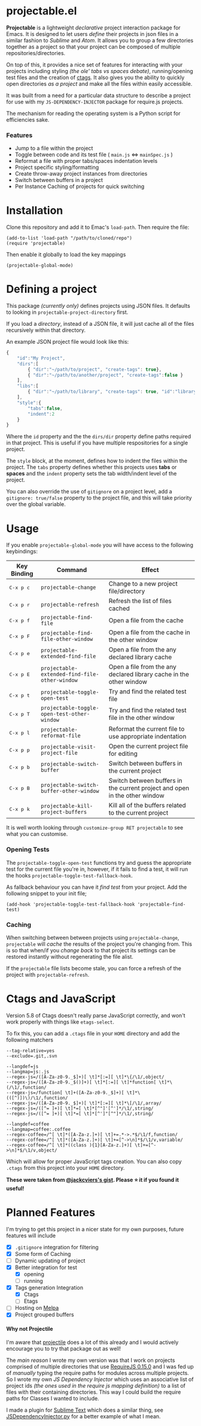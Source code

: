 # projectable.el #

**Projectable** is a lightweight _declarative_ project interaction
package for Emacs. It is designed to let users _define_ their
projects in json files in a similar fashion to _Sublime_ and
_Atom_. It allows you to group a few directories together as a
project so that your project can be composed of multiple
repositories/directories.

On top of this, it provides a nice set of features for interacting
with your projects including styling _(the ole' tabs vs spaces
debate)_, running/opening test files and the creation of
[ctags](http://ctags.sourceforge.net/). It also gives you the ability
to quickly open directories _as a project_ and make all the files
within easily accessible.

It was built from a need for a particular data structure to describe a
project for use with my `JS-DEPENDENCY-INJECTOR` package for
require.js projects.

The mechanism for reading the operating system is a Python script for
efficiencies sake.

### Features ###

* Jump to a file within the project
* Toggle between code and its test file ( `main.js` <=> `mainSpec.js` )
* Reformat a file with proper tabs/spaces indentation levels
* Project specific styling/formatting
* Create throw-away project instances from directories
* Switch between buffers in a project
* Per Instance Caching of projects for quick switching

# Installation #

Clone this repository and add it to Emac's `load-path`. Then require
the file:

```
(add-to-list 'load-path "/path/to/cloned/repo")
(require 'projectable)
```

Then enable it globally to load the key mappings

```
(projectable-global-mode)
```

# Defining a project #

This package *(currently only)* defines projects using JSON files.  It
defaults to looking in `projectable-project-directory` first.

If you load a *directory*, instead of a JSON file, it will just cache
all of the files recursively within that directory.

An example JSON project file would look like this:

```javascript
{
	"id":"My Project",
	"dirs":[
		{ "dir":"~/path/to/project", "create-tags": true},
		{ "dir":"~/path/to/another/project", "create-tags":false }
	],
    "libs":[
        { "dir":"~/path/to/library", "create-tags": true, "id":"library-id"},
    ],
    "style":{
        "tabs":false,
        "indent":2
    }
}
```

Where the `id` property and the the `dirs/dir` property define paths
required in that project. This is useful if you have multiple
respositories for a single project.

The `style` block, at the moment, defines how to indent the files
within the project.  The `tabs` property defines whether this projects
uses **tabs** or **spaces** and the `indent` property sets the tab
width/indent level of the project.

You can also override the use of `gitignore` on a project level, add a
`gitignore: true/false` property to the project file, and this will
take priority over the global variable.

# Usage #
If you enable `projectable-global-mode` you will have access to the following keybindings:

Key Binding | Command | Effect 
--- | --- | ---
<kbd>C-x p c</kbd> | `projectable-change` | Change to a new project file/directory 
<kbd>C-x p r</kbd> | `projectable-refresh` | Refresh the list of files cached 
<kbd>C-x p f</kbd> | `projectable-find-file` | Open a file from the cache 
<kbd>C-x p F</kbd> | `projectable-find-file-other-window` | Open a file from the cache in the other window
<kbd>C-x p e</kbd> | `projectable-extended-find-file` | Open a file from the any declared library cache
<kbd>C-x p E</kbd> | `projectable-extended-find-file-other-window` | Open a file from the any declared library cache in the other window
<kbd>C-x p t</kbd> | `projectable-toggle-open-test` | Try and find the related test file
<kbd>C-x p T</kbd> | `projectable-toggle-open-test-other-window` | Try and find the related test file in the other window
<kbd>C-x p l</kbd> | `projectable-reformat-file` | Reformat the current file to use appropriate indentation
<kbd>C-x p p</kbd> | `projectable-visit-project-file` | Open the current project file for editing
<kbd>C-x p b</kbd> | `projectable-switch-buffer` | Switch between buffers in the current project
<kbd>C-x p B</kbd> | `projectable-switch-buffer-other-window` | Switch between buffers in the current project and open in the other window
<kbd>C-x p k</kbd> | `projectable-kill-project-buffers` | Kill all of the buffers related to the current project
    
It is well worth looking through `customize-group RET projectable` to see what you can customise.


### Opening Tests ###

The `projectable-toggle-open-test` functions try and guess the
appropriate test for the current file you're in, however, if it fails
to find a test, it will run the hooks
`projectable-toggle-test-fallback-hook`.

As fallback behaviour you can have it _find test_ from your
project. Add the following snippet to your init file;

```elisp
(add-hook 'projectable-toggle-test-fallback-hook 'projectable-find-test)
```

### Caching ###

When switching between between projects using `projectable-change`,
`projectable` will _cache_ the results of the project you're changing
from. This is so that when/if you _change back_ to that project its
settings can be restored instantly without regenerating the file alist.

If the `projectable` file lists become stale, you can force a refresh
of the project with `projectable-refresh`.

# Ctags and JavaScript #

Version 5.8 of Ctags doesn't really parse JavaScript correctly, and
won't work properly with things like `etags-select`.

To fix this, you can add a `.ctags` file in your `HOME` directory and
add the following matchers

```
--tag-relative=yes
--exclude=.git,.svn

--langdef=js
--langmap=js:.js
--regex-js=/([A-Za-z0-9._$]+)[ \t]*[:=][ \t]*\{/\1/,object/
--regex-js=/([A-Za-z0-9._$()]+)[ \t]*[:=][ \t]*function[ \t]*\(/\1/,function/
--regex-js=/function[ \t]+([A-Za-z0-9._$]+)[ \t]*\(([^)])\)/\1/,function/
--regex-js=/([A-Za-z0-9._$]+)[ \t]*[:=][ \t]*\[/\1/,array/
--regex-js=/([^= ]+)[ \t]*=[ \t]*[^"]'[^']*/\1/,string/
--regex-js=/([^= ]+)[ \t]*=[ \t]*[^']"[^"]*/\1/,string/

--langdef=coffee
--langmap=coffee:.coffee
--regex-coffee=/^[ \t]*([A-Za-z.]+)[ \t]+=.*->.*$/\1/f,function/
--regex-coffee=/^[ \t]*([A-Za-z.]+)[ \t]+=[^->\n]*$/\1/v,variable/
--regex-coffee=/^[ \t]*((class ){1}[A-Za-z.]+)[ \t]+=[^->\n]*$/\1/v,object/
```

Which will allow for proper JavaScript tags creation. You can also
copy `.ctags` from this project into your `HOME` directory.

__These were taken from [@jackcviers's gist](https://gist.github.com/jackcviers/2128247). Please :star: it if you found it useful!__

# Planned Features #
I'm trying to get this project in a nicer state for my own purposes, future features will include
- [x] `.gitignore` integration for filtering
- [x] Some form of Caching
- [ ] Dynamic updating of project
- [x] Better integration for test
    - [x] opening
    - [ ] running
- [x] Tags generation Integration
    - [x] Ctags
    - [ ] Etags
- [ ] Hosting on [Melpa](http://melpa.org/#/)
- [x] Project grouped buffers

#### Why not Projectile ####

I'm aware that [projectile](https://github.com/bbatsov/projectile)
does a lot of this already and I would actively encourage you to try
that package out as well!

The _main reason_ I wrote my own version was that I work on projects
comprised of multiple directories that use
[RequireJS 0.15.0](https://libraries.io/bower/rjs/0.15.0) and I was
fed up of _manually_ typing the require paths for modules across
multiple projects. So I wrote my own _JS Dependency Injector_ which
uses an associative list of project ids _(the ones used in the require
js mapping definition)_ to a list of files with their containing
directories. This way I could build the require paths for Classes I
wanted to include.

I made a plugin for [Sublime Text](http://www.sublimetext.com/) which
does a similar thing, see
[JSDependencyInjector.py](https://github.com/domtronn/jsdependencyinjector)
for a better example of what I mean.
